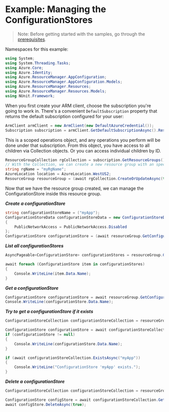 # Example: Managing the ConfigurationStores

>Note: Before getting started with the samples, go through the [prerequisites](https://github.com/Azure/azure-sdk-for-net/tree/main/sdk/resourcemanager/Azure.ResourceManager#prerequisites).

Namespaces for this example:

```C# Snippet:Manage_ConfigurationStores_Namespaces
using System;
using System.Threading.Tasks;
using Azure.Core;
using Azure.Identity;
using Azure.ResourceManager.AppConfiguration;
using Azure.ResourceManager.AppConfiguration.Models;
using Azure.ResourceManager.Resources;
using Azure.ResourceManager.Resources.Models;
using NUnit.Framework;
```

When you first create your ARM client, choose the subscription you're going to work in. There's a convenient `DefaultSubscription` property that returns the default subscription configured for your user:

```C# Snippet:Readme_DefaultSubscription
ArmClient armClient = new ArmClient(new DefaultAzureCredential());
Subscription subscription = armClient.GetDefaultSubscriptionAsync().Result;
```

This is a scoped operations object, and any operations you perform will be done under that subscription. From this object, you have access to all children via Collection objects. Or you can access individual children by ID.

```C# Snippet:Readme_GetResourceGroupCollection
ResourceGroupCollection rgCollection = subscription.GetResourceGroups();
// With the Collection, we can create a new resource group with an specific name
string rgName = "myRgName";
AzureLocation location = AzureLocation.WestUS2;
ResourceGroup resourceGroup = (await rgCollection.CreateOrUpdateAsync(true ,rgName, new ResourceGroupData(location))).Value;
```

Now that we have the resource group created, we can manage the ConfigurationStore inside this resource group.

***Create a configurationStore***

```C# Snippet:Managing_ConfigurationStores_CreateAConfigurationStore
string configurationStoreName = ("myApp");
ConfigurationStoreData configurationStoreData = new ConfigurationStoreData("westus", new AppConfigurationSku("Standard"))
{
    PublicNetworkAccess = PublicNetworkAccess.Disabled
};
ConfigurationStore configurationStore = (await resourceGroup.GetConfigurationStores().CreateOrUpdateAsync(true, configurationStoreName, configurationStoreData)).Value;
```

***List all configurationStores***

```C# Snippet:Managing_ConfigurationStores_ListAllConfigurationStores
AsyncPageable<ConfigurationStore> configurationStores = resourceGroup.GetConfigurationStores().GetAllAsync();

await foreach (ConfigurationStore item in configurationStores)
{
    Console.WriteLine(item.Data.Name);
}
```

***Get a configurationStore***

```C# Snippet:Managing_ConfigurationStores_GetAConfigurationStore
ConfigurationStore configurationStore = await resourceGroup.GetConfigurationStores().GetAsync("myApp");
Console.WriteLine(configurationStore.Data.Name);
```

***Try to get a configurationStore if it exists***

```C# Snippet:Managing_ConfigurationStores_GetAConfigurationStoreIfExists
ConfigurationStoreCollection configurationStoreCollection = resourceGroup.GetConfigurationStores();

ConfigurationStore configurationStore = await configurationStoreCollection.GetIfExistsAsync("foo");
if (configurationStore != null)
{
    Console.WriteLine(configurationStore.Data.Name);
}

if (await configurationStoreCollection.ExistsAsync("myApp"))
{
    Console.WriteLine("ConfigurationStore 'myApp' exists.");
}
```

***Delete a configurationStore***

```C# Snippet:Managing_ConfigurationStores_DeleteAConfigurationStore
ConfigurationStoreCollection configurationStoreCollection = resourceGroup.GetConfigurationStores();

ConfigurationStore configStore = await configurationStoreCollection.GetAsync("myApp");
await configStore.DeleteAsync(true);
```
